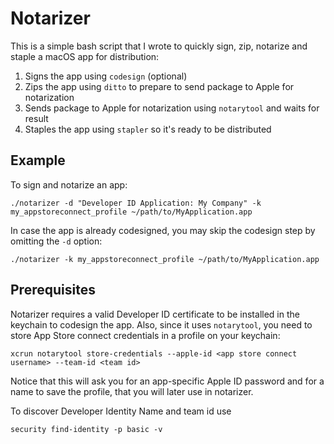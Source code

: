 # Notarizer

This is a simple bash script that I wrote to quickly sign, zip, notarize and staple a macOS app for distribution:

1. Signs the app using `codesign` (optional)
2. Zips the app using `ditto` to prepare to send package to Apple for notarization
3. Sends package to Apple for notarization using `notarytool` and waits for result
4. Staples the app using `stapler` so it's ready to be distributed

## Example

To sign and notarize an app:
```
./notarizer -d "Developer ID Application: My Company" -k my_appstoreconnect_profile ~/path/to/MyApplication.app
```

In case the app is already codesigned, you may skip the codesign step by omitting the `-d` option:
```
./notarizer -k my_appstoreconnect_profile ~/path/to/MyApplication.app
```

## Prerequisites

Notarizer requires a valid Developer ID certificate to be installed in the keychain to codesign the app. Also, since it uses `notarytool`, you need to store App Store connect credentials in a profile on your keychain:

```
xcrun notarytool store-credentials --apple-id <app store connect username> --team-id <team id>
```

Notice that this will ask you for an app-specific Apple ID password and for a name to save the profile, that you will later use in notarizer.

To discover Developer Identity Name and team id use

```
security find-identity -p basic -v
```